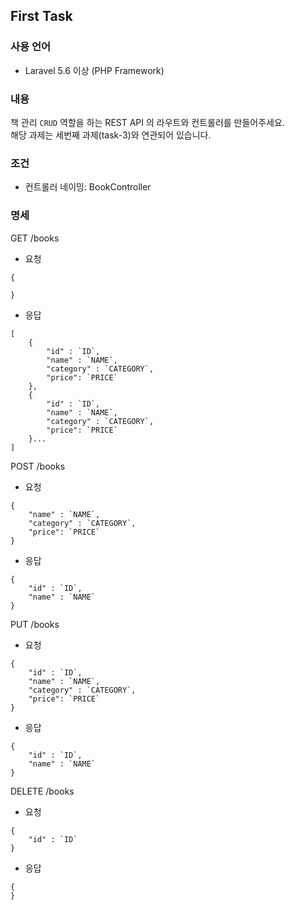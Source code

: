 ## First Task

### 사용 언어
- Laravel 5.6 이상 (PHP Framework)

### 내용
책 관리 `CRUD` 역할을 하는 REST API 의 라우트와 컨트롤러를 만들어주세요.
<br>
해당 과제는 세번째 과제(task-3)와 연관되어 있습니다.

### 조건
- 컨트롤러 네이밍: BookController

### 명세
GET /books

- 요청
```
{

}
```

- 응답
```
[
    {
        "id" : `ID`,
        "name" : `NAME`,
        "category" : `CATEGORY`,
        "price": `PRICE`
    },
    {
        "id" : `ID`,
        "name" : `NAME`,
        "category" : `CATEGORY`,
        "price": `PRICE`
    }...
]
```

POST /books

- 요청
```
{
    "name" : `NAME`,
    "category" : `CATEGORY`,
    "price": `PRICE`
}
```

- 응답
```
{
    "id" : `ID`,
    "name" : `NAME`
}
```

PUT /books

- 요청
```
{
    "id" : `ID`,
    "name" : `NAME`,
    "category" : `CATEGORY`,
    "price": `PRICE`
}
```

- 응답
```
{
    "id" : `ID`,
    "name" : `NAME`
}
```

DELETE /books

- 요청
```
{
    "id" : `ID`
}
```

- 응답
```
{
}
```
